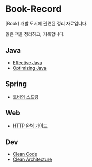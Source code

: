 # Book-Record

[Book] 개발 도서에 관련된 정리 자료입니다.

읽은 책을 정리하고, 기록합니다.

## Java

- [Effective Java](./Effective%20Java/README.md)
- [Optimizing Java](./Optimizing%20Java/README.md)

## Spring

- [토비의 스프링](./토비의%20스프링/README.md)

## Web

- [HTTP 완벽 가이드](./HTTP%20완벽%20가이드/README.md)

## Dev

- [Clean Code](./Clean%20Code/README.md)
- [Clean Architecture](./Clean%20Architecture/README.md)
